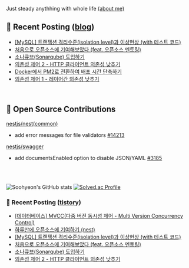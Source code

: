 Just steady anythhing with whole life  [(about me)](https://patch-waiter-7c4.notion.site/Backend-Engineer-9e9f886bd1c24018bf1b8eec81ed14eb)



## 📕 Recent Posting ([blog](https://mag1c.tistory.com))
- [[MySQL] 트랜잭션 격리수준(isolation level)과 이상현상 (with 테스트 코드)](https://mag1c.tistory.com/543)</br>
- [처음으로 오픈소스에 기여해보았다 (feat. 오픈소스 멘토링)](https://mag1c.tistory.com/544)</br>
- [소나큐브(Sonarqube) 도입하기](https://mag1c.tistory.com/542)</br>
- [의존성 제어 2 - HTTP 클라이언트 의존성 낮추기](https://mag1c.tistory.com/541)</br>
- [Docker에서 PM2로 전환하여 배포 시간 단축하기](https://mag1c.tistory.com/540)</br>
- [의존성 제어 1 - 레이어간 의존성 낮추기](https://mag1c.tistory.com/539)</br>


<br>

## 📖 Open Source Contributions
[nestjs/nest(common)](https://github.com/nestjs/nest)
- add error messages for file validators [#14213](https://github.com/nestjs/nest/pull/14213)
 
[nestjs/swagger](https://github.com/nestjs/swagger)
- add documentsEnabled option to disable JSON/YAML [#3185](https://github.com/nestjs/swagger/pull/3185)


<br>
<br>

![Soohyeon's GitHub stats](https://github-readme-stats.vercel.app/api?username=mag123c&show_icons=true&theme=dark)
[![Solved.ac Profile](http://mazassumnida.wtf/api/v2/generate_badge?boj=diehreo)](https://solved.ac/diehreo/)


### 📕 Recent Posting ([tistory](https://mag1c.tistory.com))
- [[데이터베이스] MVCC(다중 버전 동시성 제어 - Multi Version Concurrency Control)](https://mag1c.tistory.com/546)</br>
- [하루만에 오픈소스에 기여하기 (nest)](https://mag1c.tistory.com/545)</br>
- [[MySQL] 트랜잭션 격리수준(isolation level)과 이상현상 (with 테스트 코드)](https://mag1c.tistory.com/543)</br>
- [처음으로 오픈소스에 기여해보았다 (feat. 오픈소스 멘토링)](https://mag1c.tistory.com/544)</br>
- [소나큐브(Sonarqube) 도입하기](https://mag1c.tistory.com/542)</br>
- [의존성 제어 2 - HTTP 클라이언트 의존성 낮추기](https://mag1c.tistory.com/541)</br>
